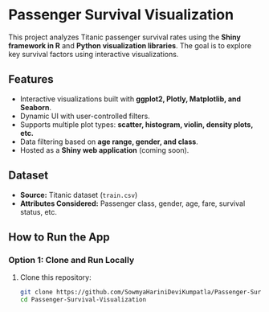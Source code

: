 # Passenger Survival Visualization

This project analyzes Titanic passenger survival rates using the **Shiny framework in R** and **Python visualization libraries**. The goal is to explore key survival factors using interactive visualizations.

## Features
- Interactive visualizations built with **ggplot2, Plotly, Matplotlib, and Seaborn**.
- Dynamic UI with user-controlled filters.
- Supports multiple plot types: **scatter, histogram, violin, density plots, etc.**
- Data filtering based on **age range, gender, and class**.
- Hosted as a **Shiny web application** (coming soon).

## Dataset
- **Source:** Titanic dataset (`train.csv`)
- **Attributes Considered:** Passenger class, gender, age, fare, survival status, etc.

## How to Run the App
### Option 1: Clone and Run Locally
1. Clone this repository:
   ```sh
   git clone https://github.com/SowmyaHariniDeviKumpatla/Passenger-Survival-Visualization.git
   cd Passenger-Survival-Visualization

